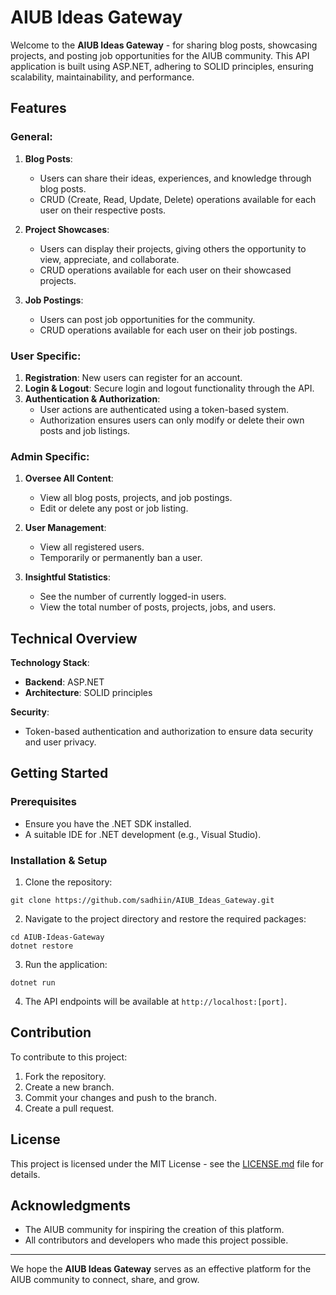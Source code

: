# AIUB Ideas Gateway

Welcome to the **AIUB Ideas Gateway** - for sharing blog posts, showcasing projects, and posting job opportunities for the AIUB community. This API application is built using ASP.NET, adhering to SOLID principles, ensuring scalability, maintainability, and performance.

## Features

### General:

1. **Blog Posts**:
    * Users can share their ideas, experiences, and knowledge through blog posts.
    * CRUD (Create, Read, Update, Delete) operations available for each user on their respective posts.
  
2. **Project Showcases**:
    * Users can display their projects, giving others the opportunity to view, appreciate, and collaborate.
    * CRUD operations available for each user on their showcased projects.

3. **Job Postings**:
    * Users can post job opportunities for the community.
    * CRUD operations available for each user on their job postings.

### User Specific:

1. **Registration**: New users can register for an account.
2. **Login & Logout**: Secure login and logout functionality through the API.
3. **Authentication & Authorization**: 
    * User actions are authenticated using a token-based system.
    * Authorization ensures users can only modify or delete their own posts and job listings.

### Admin Specific:

1. **Oversee All Content**:
    * View all blog posts, projects, and job postings.
    * Edit or delete any post or job listing.
  
2. **User Management**:
    * View all registered users.
    * Temporarily or permanently ban a user.
  
3. **Insightful Statistics**:
    * See the number of currently logged-in users.
    * View the total number of posts, projects, jobs, and users.

## Technical Overview

**Technology Stack**:

- **Backend**: ASP.NET
- **Architecture**: SOLID principles

**Security**:

- Token-based authentication and authorization to ensure data security and user privacy.

## Getting Started

### Prerequisites

- Ensure you have the .NET SDK installed.
- A suitable IDE for .NET development (e.g., Visual Studio).

### Installation & Setup

1. Clone the repository: 
```
git clone https://github.com/sadhiin/AIUB_Ideas_Gateway.git
```
2. Navigate to the project directory and restore the required packages:
```
cd AIUB-Ideas-Gateway
dotnet restore
```
3. Run the application:
```
dotnet run
```
4. The API endpoints will be available at `http://localhost:[port]`.

## Contribution

To contribute to this project:

1. Fork the repository.
2. Create a new branch.
3. Commit your changes and push to the branch.
4. Create a pull request.

## License


This project is licensed under the MIT License - see the [LICENSE.md](LICENSE.md) file for details.

## Acknowledgments

- The AIUB community for inspiring the creation of this platform.
- All contributors and developers who made this project possible.

---

We hope the **AIUB Ideas Gateway** serves as an effective platform for the AIUB community to connect, share, and grow.
